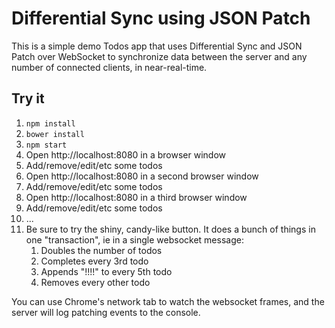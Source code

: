 # Differential Sync using JSON Patch

This is a simple demo Todos app that uses Differential Sync and JSON Patch over WebSocket to synchronize data between the server and any number of connected clients, in near-real-time.

## Try it

1. `npm install`
1. `bower install`
1. `npm start`
1. Open http://localhost:8080 in a browser window
1. Add/remove/edit/etc some todos
1. Open http://localhost:8080 in a second browser window
1. Add/remove/edit/etc some todos
1. Open http://localhost:8080 in a third browser window
1. Add/remove/edit/etc some todos
1. ...
1. Be sure to try the shiny, candy-like button. It does a bunch of things in one "transaction", ie in a single websocket message:
	1. Doubles the number of todos
	1. Completes every 3rd todo
	1. Appends "!!!!" to every 5th todo
	1. Removes every other todo

You can use Chrome's network tab to watch the websocket frames, and the server will log patching events to the console.
